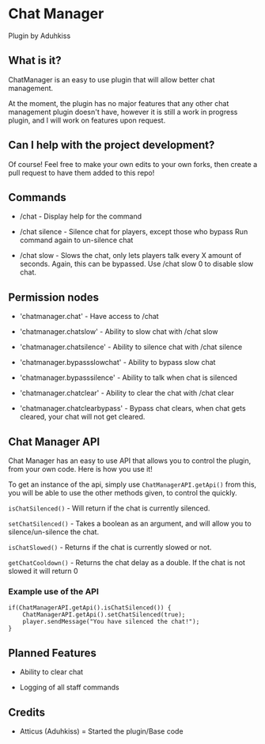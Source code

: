 # Chat Manager

Plugin by Aduhkiss

## What is it?

ChatManager is an easy to use plugin that will allow better chat management.

At the moment, the plugin has no major features that any other chat management plugin doesn't have, however it is still a work in progress plugin, and I will work on features upon request.

## Can I help with the project development?

Of course! Feel free to make your own edits to your own forks, then create a pull request to have them added to this repo!

## Commands
* /chat - Display help for the command

* /chat silence - Silence chat for players, except those who bypass
Run command again to un-silence chat

* /chat slow <Cooldown in seconds> - Slows the chat, only lets players talk every X amount of seconds. Again, this can be bypassed.
Use /chat slow 0 to disable slow chat.

## Permission nodes

* 'chatmanager.chat' - Have access to /chat

* 'chatmanager.chatslow' - Ability to slow chat with /chat slow

* 'chatmanager.chatsilence' - Ability to silence chat with /chat silence

* 'chatmanager.bypassslowchat' - Ability to bypass slow chat

* 'chatmanager.bypasssilence' - Ability to talk when chat is silenced

* 'chatmanager.chatclear' - Ability to clear the chat with /chat clear

* 'chatmanager.chatclearbypass' - Bypass chat clears, when chat gets cleared, your chat will not get cleared.

## Chat Manager API

Chat Manager has an easy to use API that allows you to control the plugin, from your own code. Here is how you use it!

To get an instance of the api, simply use `ChatManagerAPI.getApi()` from this, you will be able to use the other methods given, to control the quickly.

`isChatSilenced()` - Will return if the chat is currently silenced.

`setChatSilenced()` - Takes a boolean as an argument, and will allow you to silence/un-silence the chat.

`isChatSlowed()` - Returns if the chat is currently slowed or not.

`getChatCooldown()` - Returns the chat delay as a double. If the chat is not slowed it will return 0

### Example use of the API

```
if(ChatManagerAPI.getApi().isChatSilenced()) {
	ChatManagerAPI.getApi().setChatSilenced(true);
	player.sendMessage("You have silenced the chat!");
}
```

## Planned Features

* Ability to clear chat

* Logging of all staff commands

## Credits

* Atticus (Aduhkiss) = Started the plugin/Base code
